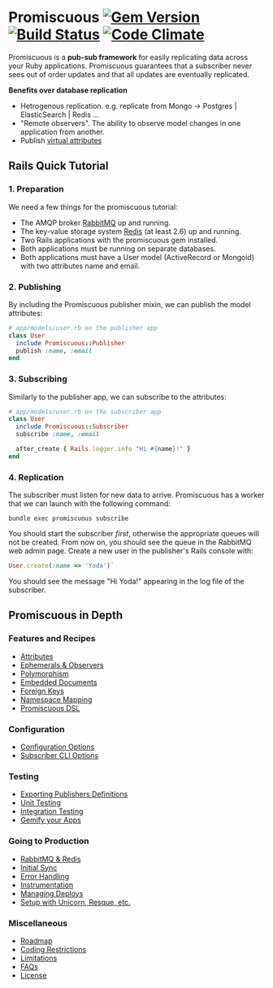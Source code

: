 Promiscuous [![Gem Version](https://badge.fury.io/rb/promiscuous.png)](http://rubygems.org/gems/promiscuous) [![Build Status](https://travis-ci.org/promiscuous-io/promiscuous.png?branch=master)](https://travis-ci.org/promiscuous-io/promiscuous) [![Code Climate](https://codeclimate.com/github/promiscuous-io/promiscuous.png)](https://codeclimate.com/github/promiscuous-io/promiscuous)
==========

Promiscuous is a **pub-sub framework** for easily replicating data
across your Ruby applications. Promiscuous guarantees that a subscriber
never sees out of order updates and that all updates are eventually replicated.

**Benefits over database replication**

* Hetrogenous replication. e.g. replicate from Mongo -> Postgres | ElasticSearch
  | Redis ...
* "Remote observers". The ability to observe model changes in one application from another.
* Publish [virtual attributes](https://github.com/promiscuous-io/promiscuous/wiki/Features-and-Recipes#wiki-attributes)


Rails Quick Tutorial
--------------------

### 1. Preparation

We need a few things for the promiscuous tutorial:

* The AMQP broker [RabbitMQ](http://www.rabbitmq.com/) up and running.
* The key-value storage system [Redis](http://redis.io/) (at least 2.6) up and running.
* Two Rails applications with the promiscuous gem installed.
* Both applications must be running on separate databases.
* Both applications must have a User model (ActiveRecord or Mongoid) with two attributes name and email.

### 2. Publishing

By including the Promiscuous publisher mixin, we can publish the model attributes:

```ruby
# app/models/user.rb on the publisher app
class User
  include Promiscuous::Publisher
  publish :name, :email
end
```

### 3. Subscribing

Similarly to the publisher app, we can subscribe to the attributes:

```ruby
# app/models/user.rb on the subscriber app
class User
  include Promiscuous::Subscriber
  subscribe :name, :email

  after_create { Rails.logger.info "Hi #{name}!" }
end
```

### 4. Replication

The subscriber must listen for new data to arrive. Promiscuous has a worker
that we can launch with the following command:

```
bundle exec promiscuous subscribe
```

You should start the subscriber *first*, otherwise the appropriate queues
will not be created. From now on, you should see the queue in the RabbitMQ
web admin page. Create a new user in the publisher's Rails console with:

```ruby
User.create(:name => 'Yoda')`
```

You should see the message "Hi Yoda!" appearing in the log file of the subscriber.

Promiscuous in Depth
--------------------

### Features and Recipes
* [Attributes](https://github.com/promiscuous-io/promiscuous/wiki/Features-and-Recipes#wiki-attributes)
* [Ephemerals & Observers](https://github.com/promiscuous-io/promiscuous/wiki/Features-and-Recipes#wiki-ephemerals-observers)
* [Polymorphism](https://github.com/promiscuous-io/promiscuous/wiki/Features-and-Recipes#wiki-polymorphism)
* [Embedded Documents](https://github.com/promiscuous-io/promiscuous/wiki/Features-and-Recipes#wiki-embedded-documents)
* [Foreign Keys](https://github.com/promiscuous-io/promiscuous/wiki/Features-and-Recipes#wiki-foreign-keys)
* [Namespace Mapping](https://github.com/promiscuous-io/promiscuous/wiki/Features-and-Recipes#wiki-namespace-mapping)
* [Promiscuous DSL](https://github.com/promiscuous-io/promiscuous/wiki/Features-and-Recipes#wiki-promiscuous-dsl)

### Configuration
* [Configuration Options](https://github.com/promiscuous-io/promiscuous/wiki/Configuration#wiki-configuration-options)
* [Subscriber CLI Options](https://github.com/promiscuous-io/promiscuous/wiki/Configuration#wiki-subscriber-cli-options)

### Testing
* [Exporting Publishers Definitions](https://github.com/promiscuous-io/promiscuous/wiki/Testing#wiki-exporting-publishers-definitions)
* [Unit Testing](https://github.com/promiscuous-io/promiscuous/wiki/Testing#wiki-unit-testing)
* [Integration Testing](https://github.com/promiscuous-io/promiscuous/wiki/Testing#wiki-integration-testing)
* [Gemify your Apps](https://github.com/promiscuous-io/promiscuous/wiki/Testing#wiki-gemify-your-apps)

### Going to Production
* [RabbitMQ & Redis](https://github.com/promiscuous-io/promiscuous/wiki/Going-to-Production#wiki-rabbitmq-and-redis)
* [Initial Sync](https://github.com/promiscuous-io/promiscuous/wiki/Going-to-Production#wiki-initial-sync)
* [Error Handling](https://github.com/promiscuous-io/promiscuous/wiki/Going-to-Production#wiki-error-handling)
* [Instrumentation](https://github.com/promiscuous-io/promiscuous/wiki/Going-to-Production#wiki-instrumentation)
* [Managing Deploys](https://github.com/promiscuous-io/promiscuous/wiki/Going-to-Production#wiki-managing-deploys)
* [Setup with Unicorn, Resque, etc.](https://github.com/promiscuous-io/promiscuous/wiki/Going-to-Production#wiki-setup-with-unicorn-resque-etc)

### Miscellaneous
* [Roadmap](https://github.com/promiscuous-io/promiscuous/wiki/Miscellaneous#wiki-roadmap)
* [Coding Restrictions](https://github.com/promiscuous-io/promiscuous/wiki/Miscellaneous#wiki-coding-restrictions)
* [Limitations](https://github.com/promiscuous-io/promiscuous/wiki/Miscellaneous#wiki-limitations)
* [FAQs](https://github.com/promiscuous-io/promiscuous/wiki/Miscellaneous#wiki-faqs)
* [License](https://github.com/promiscuous-io/promiscuous/wiki/Miscellaneous#wiki-license)
